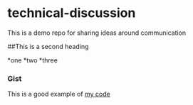 # technical-discussion
This is a demo repo for sharing ideas around communication


##This is a second heading

*one
*two
*three

### Gist

This is a good example of [my code](https://gist.github.com/Blogher/55a3cf007984fc14622392f29daee0aa)
